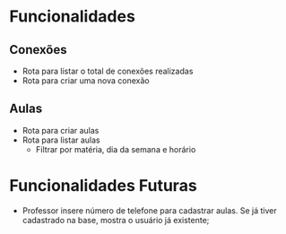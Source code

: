 # Funcionalidades

## Conexões
 
  - Rota para listar o total de conexões realizadas
  - Rota para criar uma nova conexão
  
## Aulas

  - Rota para criar aulas
  - Rota para listar aulas
    - Filtrar por matéria, dia da semana e horário
  
# Funcionalidades Futuras

  - Professor insere número de telefone para cadastrar aulas. Se já tiver cadastrado na base, mostra o usuário já existente;